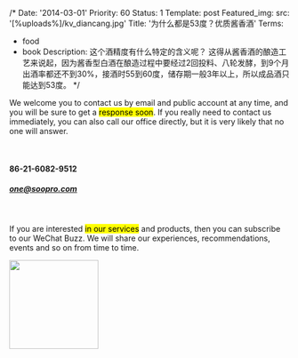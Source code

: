 /*
Date: '2014-03-01'
Priority: 60
Status: 1
Template: post
Featured_img:
  src: '[%uploads%]/kv_diancang.jpg'
Title: '为什么都是53度？优质酱香酒'
Terms:
- food
- book
Description: 这个酒精度有什么特定的含义呢？ 这得从酱香酒的酿造工艺来说起，因为酱香型白酒在酿造过程中要经过2回投料、八轮发酵，到9个月出酒率都还不到30%，接酒时55到60度，储存期一般3年以上，所以成品酒只能达到53度。
*/
<p>We welcome you to contact us by email and public account at any time, and you will be sure to get a <mark>response soon</mark>. If you really need to contact us immediately, you can also call our office directly, but it is very likely that no one will answer.</p>
<br>
<h4 class="text-secondary">86-21-6082-9512</h4>
<h5><a href="mailto:one@soopro.com">one@soopro.com</a></h5>
<br>
<p>
  If you are interested <mark>in our services</mark> and products, then you can subscribe to our WeChat Buzz. We will share our experiences, recommendations, events and so on from time to time.
</p>
<p>
  <img width="160" height="160" src="[%uploads%]/qrcode_plus.jpg" />
</p>